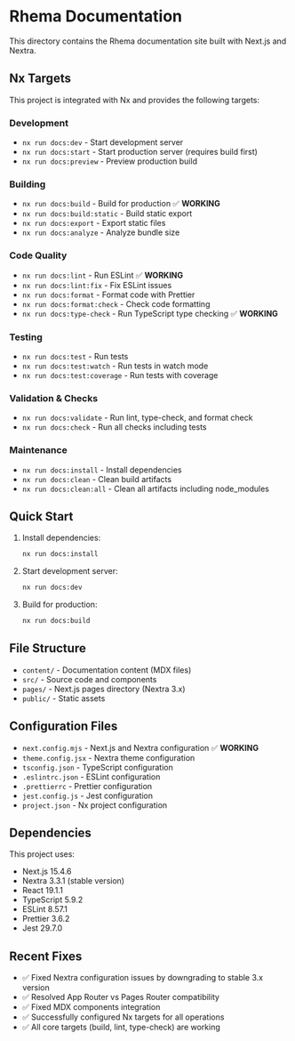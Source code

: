 # Rhema Documentation

This directory contains the Rhema documentation site built with Next.js and Nextra.

## Nx Targets

This project is integrated with Nx and provides the following targets:

### Development
- `nx run docs:dev` - Start development server
- `nx run docs:start` - Start production server (requires build first)
- `nx run docs:preview` - Preview production build

### Building
- `nx run docs:build` - Build for production ✅ **WORKING**
- `nx run docs:build:static` - Build static export
- `nx run docs:export` - Export static files
- `nx run docs:analyze` - Analyze bundle size

### Code Quality
- `nx run docs:lint` - Run ESLint ✅ **WORKING**
- `nx run docs:lint:fix` - Fix ESLint issues
- `nx run docs:format` - Format code with Prettier
- `nx run docs:format:check` - Check code formatting
- `nx run docs:type-check` - Run TypeScript type checking ✅ **WORKING**

### Testing
- `nx run docs:test` - Run tests
- `nx run docs:test:watch` - Run tests in watch mode
- `nx run docs:test:coverage` - Run tests with coverage

### Validation & Checks
- `nx run docs:validate` - Run lint, type-check, and format check
- `nx run docs:check` - Run all checks including tests

### Maintenance
- `nx run docs:install` - Install dependencies
- `nx run docs:clean` - Clean build artifacts
- `nx run docs:clean:all` - Clean all artifacts including node_modules

## Quick Start

1. Install dependencies:
   ```bash
   nx run docs:install
   ```

2. Start development server:
   ```bash
   nx run docs:dev
   ```

3. Build for production:
   ```bash
   nx run docs:build
   ```

## File Structure

- `content/` - Documentation content (MDX files)
- `src/` - Source code and components
- `pages/` - Next.js pages directory (Nextra 3.x)
- `public/` - Static assets

## Configuration Files

- `next.config.mjs` - Next.js and Nextra configuration ✅ **WORKING**
- `theme.config.jsx` - Nextra theme configuration
- `tsconfig.json` - TypeScript configuration
- `.eslintrc.json` - ESLint configuration
- `.prettierrc` - Prettier configuration
- `jest.config.js` - Jest configuration
- `project.json` - Nx project configuration

## Dependencies

This project uses:
- Next.js 15.4.6
- Nextra 3.3.1 (stable version)
- React 19.1.1
- TypeScript 5.9.2
- ESLint 8.57.1
- Prettier 3.6.2
- Jest 29.7.0

## Recent Fixes

- ✅ Fixed Nextra configuration issues by downgrading to stable 3.x version
- ✅ Resolved App Router vs Pages Router compatibility
- ✅ Fixed MDX components integration
- ✅ Successfully configured Nx targets for all operations
- ✅ All core targets (build, lint, type-check) are working 